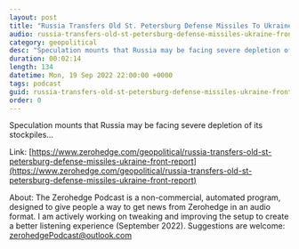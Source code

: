 ```yaml
---
layout: post
title: "Russia Transfers Old St. Petersburg Defense Missiles To Ukraine Front: Report"
audio: russia-transfers-old-st-petersburg-defense-missiles-ukraine-front-report-0
category: geopolitical
desc: "Speculation mounts that Russia may be facing severe depletion of its stockpiles..."
duration: 00:02:14
length: 134
datetime: Mon, 19 Sep 2022 22:00:00 +0000
tags: podcast
guid: russia-transfers-old-st-petersburg-defense-missiles-ukraine-front-report-0
order: 0
---
```

Speculation mounts that Russia may be facing severe depletion of its stockpiles...

Link: [https://www.zerohedge.com/geopolitical/russia-transfers-old-st-petersburg-defense-missiles-ukraine-front-report](https://www.zerohedge.com/geopolitical/russia-transfers-old-st-petersburg-defense-missiles-ukraine-front-report)

About: The Zerohedge Podcast is a non-commercial, automated program, designed to give people a way to get news from Zerohedge in an audio format.  I am actively working on tweaking and improving the setup to create a better listening experience (September 2022).  Suggestions are welcome: [zerohedgePodcast@outlook.com](mailto:zerohedgePodcast@outlook.com)